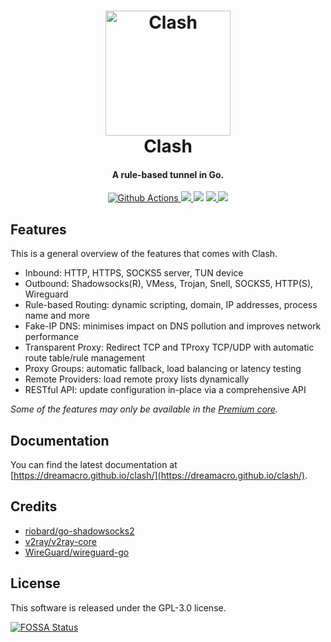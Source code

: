 <h1 align="center">
  <img src="https://github.com/icy37785/clash/raw/main/docs/logo.png" alt="Clash" width="200">
  <br>Clash<br>
</h1>

<h4 align="center">A rule-based tunnel in Go.</h4>

<p align="center">
  <a href="https://github.com/icy37785/clash/actions">
    <img src="https://img.shields.io/github/actions/workflow/status/icy37785/clash/release.yml?branch=master&style=flat-square" alt="Github Actions">
  </a>
  <a href="https://goreportcard.com/report/github.com/icy37785/clash">
    <img src="https://goreportcard.com/badge/github.com/icy37785/clash?style=flat-square">
  </a>
  <img src="https://img.shields.io/github/go-mod/go-version/icy37785/clash?style=flat-square">
  <a href="https://github.com/icy37785/clash/releases">
    <img src="https://img.shields.io/github/release/icy37785/clash/all.svg?style=flat-square">
  </a>
  <a href="https://github.com/icy37785/clash/releases/tag/premium">
    <img src="https://img.shields.io/badge/release-Premium-00b4f0?style=flat-square">
  </a>
</p>

## Features

This is a general overview of the features that comes with Clash.

- Inbound: HTTP, HTTPS, SOCKS5 server, TUN device
- Outbound: Shadowsocks(R), VMess, Trojan, Snell, SOCKS5, HTTP(S), Wireguard
- Rule-based Routing: dynamic scripting, domain, IP addresses, process name and more
- Fake-IP DNS: minimises impact on DNS pollution and improves network performance
- Transparent Proxy: Redirect TCP and TProxy TCP/UDP with automatic route table/rule management
- Proxy Groups: automatic fallback, load balancing or latency testing
- Remote Providers: load remote proxy lists dynamically
- RESTful API: update configuration in-place via a comprehensive API

*Some of the features may only be available in the [Premium core](https://dreamacro.github.io/clash/premium/introduction.html).*

## Documentation

You can find the latest documentation at [https://dreamacro.github.io/clash/](https://dreamacro.github.io/clash/).

## Credits

- [riobard/go-shadowsocks2](https://github.com/riobard/go-shadowsocks2)
- [v2ray/v2ray-core](https://github.com/v2ray/v2ray-core)
- [WireGuard/wireguard-go](https://github.com/WireGuard/wireguard-go)

## License

This software is released under the GPL-3.0 license.

[![FOSSA Status](https://app.fossa.io/api/projects/git%2Bgithub.com%2FDreamacro%2Fclash.svg?type=large)](https://app.fossa.io/projects/git%2Bgithub.com%2FDreamacro%2Fclash?ref=badge_large)

